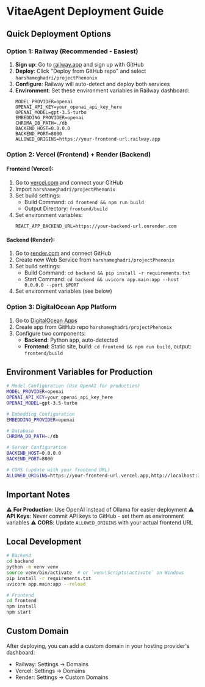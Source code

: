 # VitaeAgent Deployment Guide

## Quick Deployment Options

### Option 1: Railway (Recommended - Easiest)

1. **Sign up**: Go to [railway.app](https://railway.app) and sign up with GitHub
2. **Deploy**: Click "Deploy from GitHub repo" and select `harshameghadri/projectPhenonix`
3. **Configure**: Railway will auto-detect and deploy both services
4. **Environment**: Set these environment variables in Railway dashboard:
   ```
   MODEL_PROVIDER=openai
   OPENAI_API_KEY=your_openai_api_key_here
   OPENAI_MODEL=gpt-3.5-turbo
   EMBEDDING_PROVIDER=openai
   CHROMA_DB_PATH=./db
   BACKEND_HOST=0.0.0.0
   BACKEND_PORT=8000
   ALLOWED_ORIGINS=https://your-frontend-url.railway.app
   ```

### Option 2: Vercel (Frontend) + Render (Backend)

#### Frontend (Vercel):
1. Go to [vercel.com](https://vercel.com) and connect your GitHub
2. Import `harshameghadri/projectPhenonix`
3. Set build settings:
   - Build Command: `cd frontend && npm run build`
   - Output Directory: `frontend/build`
4. Set environment variables:
   ```
   REACT_APP_BACKEND_URL=https://your-backend-url.onrender.com
   ```

#### Backend (Render):
1. Go to [render.com](https://render.com) and connect GitHub
2. Create new Web Service from `harshameghadri/projectPhenonix`
3. Set build settings:
   - Build Command: `cd backend && pip install -r requirements.txt`
   - Start Command: `cd backend && uvicorn app.main:app --host 0.0.0.0 --port $PORT`
4. Set environment variables (see below)

### Option 3: DigitalOcean App Platform

1. Go to [DigitalOcean Apps](https://cloud.digitalocean.com/apps)
2. Create app from GitHub repo `harshameghadri/projectPhenonix`
3. Configure two components:
   - **Backend**: Python app, auto-detected
   - **Frontend**: Static site, build: `cd frontend && npm run build`, output: `frontend/build`

## Environment Variables for Production

```bash
# Model Configuration (Use OpenAI for production)
MODEL_PROVIDER=openai
OPENAI_API_KEY=your_openai_api_key_here
OPENAI_MODEL=gpt-3.5-turbo

# Embedding Configuration  
EMBEDDING_PROVIDER=openai

# Database
CHROMA_DB_PATH=./db

# Server Configuration
BACKEND_HOST=0.0.0.0
BACKEND_PORT=8000

# CORS (update with your frontend URL)
ALLOWED_ORIGINS=https://your-frontend-url.vercel.app,http://localhost:3000
```

## Important Notes

⚠️ **For Production**: Use OpenAI instead of Ollama for easier deployment
⚠️ **API Keys**: Never commit API keys to GitHub - set them as environment variables
⚠️ **CORS**: Update `ALLOWED_ORIGINS` with your actual frontend URL

## Local Development

```bash
# Backend
cd backend
python -m venv venv
source venv/bin/activate  # or `venv\Scripts\activate` on Windows
pip install -r requirements.txt
uvicorn app.main:app --reload

# Frontend  
cd frontend
npm install
npm start
```

## Custom Domain

After deploying, you can add a custom domain in your hosting provider's dashboard:
- Railway: Settings → Domains
- Vercel: Settings → Domains  
- Render: Settings → Custom Domains